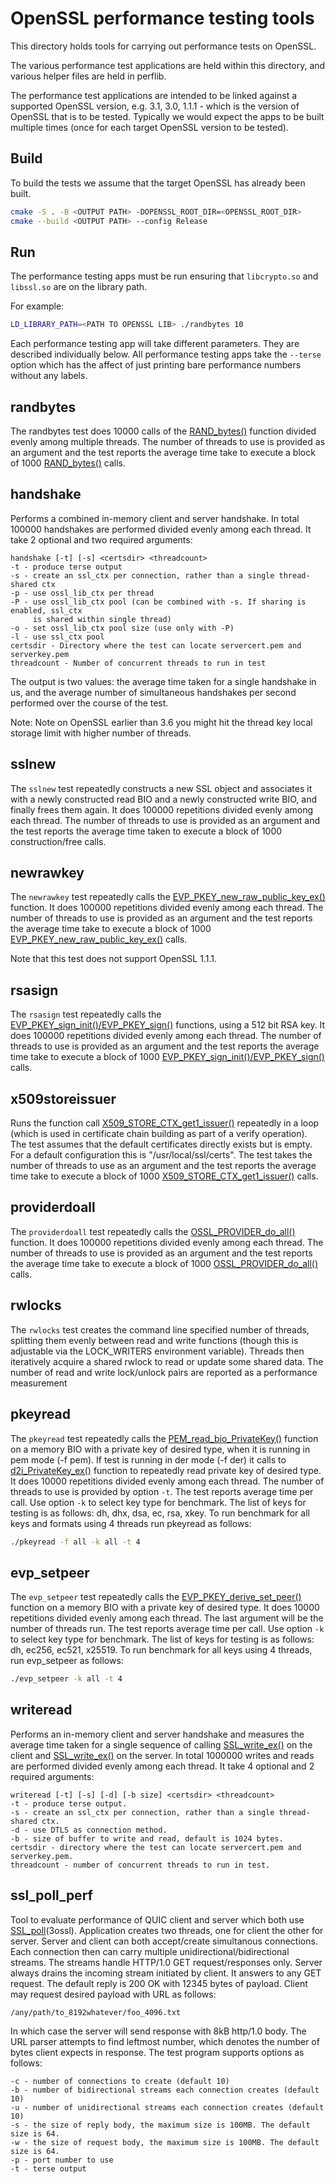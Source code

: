 # OpenSSL performance testing tools

This directory holds tools for carrying out performance tests on OpenSSL.

The various performance test applications are held within this directory, and
various helper files are held in perflib.

The performance test applications are intended to be linked against a supported
OpenSSL version, e.g. 3.1, 3.0, 1.1.1 - which is the version of OpenSSL that
is to be tested. Typically we would expect the apps to be built multiple times
(once for each target OpenSSL version to be tested).

## Build

To build the tests we assume that the target OpenSSL has already been built.

```sh
cmake -S . -B <OUTPUT PATH> -DOPENSSL_ROOT_DIR=<OPENSSL_ROOT_DIR>
cmake --build <OUTPUT PATH> --config Release
```

## Run

The performance testing apps must be run ensuring that `libcrypto.so` and
`libssl.so` are on the library path.

For example:

```sh
LD_LIBRARY_PATH=<PATH TO OPENSSL LIB> ./randbytes 10
```

Each performance testing app will take different parameters. They are described
individually below. All performance testing apps take the `--terse` option
which has the affect of just printing bare performance numbers without any
labels.

## randbytes

The randbytes test does 10000 calls of the [RAND_bytes()](https://docs.openssl.org/master/man3/RAND_bytes/) function divided
evenly among multiple threads. The number of threads to use is provided as
an argument and the test reports the average time take to execute a block of
1000 [RAND_bytes()](https://docs.openssl.org/master/man3/RAND_bytes/) calls.

## handshake

Performs a combined in-memory client and server handshake. In total 100000
handshakes are performed divided evenly among each thread. It take 2 optional
and two required arguments:

```
handshake [-t] [-s] <certsdir> <threadcount>
-t - produce terse output
-s - create an ssl_ctx per connection, rather than a single thread-shared ctx
-p - use ossl_lib_ctx per thread
-P - use ossl_lib_ctx pool (can be combined with -s. If sharing is enabled, ssl_ctx
     is shared within single thread)
-o - set ossl_lib_ctx pool size (use only with -P)
-l - use ssl_ctx pool
certsdir - Directory where the test can locate servercert.pem and serverkey.pem
threadcount - Number of concurrent threads to run in test
```

The output is two values: the average time taken for a single handshake in us,
and the average number of simultaneous handshakes per second performed over the
course of the test.

Note: Note on OpenSSL earlier than 3.6 you might hit the thread key local storage
limit with higher number of threads.

## sslnew

The `sslnew` test repeatedly constructs a new SSL object and associates it with a
newly constructed read BIO and a newly constructed write BIO, and finally frees
them again. It does 100000 repetitions divided evenly among each thread.
The number of threads to use is provided as an argument and the test
reports the average time taken to execute a block of 1000 construction/free
calls.

## newrawkey

The `newrawkey` test repeatedly calls the [EVP_PKEY_new_raw_public_key_ex()](https://docs.openssl.org/master/man3/EVP_PKEY_new/)
function. It does 100000 repetitions divided evenly among each thread. The
number of threads to use is provided as an argument and the test reports the
average time take to execute a block of 1000 [EVP_PKEY_new_raw_public_key_ex()](https://docs.openssl.org/master/man3/EVP_PKEY_new/)
calls.

Note that this test does not support OpenSSL 1.1.1.

## rsasign

The `rsasign` test repeatedly calls the [EVP_PKEY_sign_init()/EVP_PKEY_sign()](https://docs.openssl.org/master/man3/EVP_PKEY_sign/)
functions, using a 512 bit RSA key. It does 100000 repetitions divided evenly
among each thread. The number of threads to use is provided as an argument and
the test reports the average time take to execute a block of 1000
[EVP_PKEY_sign_init()/EVP_PKEY_sign()](https://docs.openssl.org/master/man3/EVP_PKEY_sign/) calls.

## x509storeissuer

Runs the function call [X509_STORE_CTX_get1_issuer()](https://docs.openssl.org/master/man3/X509_STORE_set_verify_cb_func/) repeatedly in a loop (which
is used in certificate chain building as part of a verify operation). The test
assumes that the default certificates directly exists but is empty. For a
default configuration this is "/usr/local/ssl/certs". The test takes the number
of threads to use as an argument and the test reports the average time take to
execute a block of 1000 [X509_STORE_CTX_get1_issuer()](https://docs.openssl.org/master/man3/X509_STORE_set_verify_cb_func/) calls.

## providerdoall

The `providerdoall` test repeatedly calls the [OSSL_PROVIDER_do_all()](https://docs.openssl.org/master/man3/OSSL_PROVIDER) function.
It does 100000 repetitions divided evenly among each thread. The number of
threads to use is provided as an argument and the test reports the average time
take to execute a block of 1000 [OSSL_PROVIDER_do_all()](https://docs.openssl.org/master/man3/OSSL_PROVIDER) calls.

## rwlocks

The `rwlocks` test creates the command line specified number of threads, splitting
them evenly between read and write functions (though this is adjustable via the
LOCK_WRITERS environment variable).  Threads then iteratively acquire a shared
rwlock to read or update some shared data.  The number of read and write
lock/unlock pairs are reported as a performance measurement

## pkeyread

The `pkeyread` test repeatedly calls the [PEM_read_bio_PrivateKey()](https://docs.openssl.org/master/man3/PEM_read_bio_PrivateKey/) function on a
memory BIO with a private key of desired type, when it is running in pem mode
(-f pem).  If test is running in der mode (-f der) it calls to
[d2i_PrivateKey_ex()](https://docs.openssl.org/master/man3/d2i_PrivateKey/) function to repeatedly read private key of desired type.
It does 10000 repetitions divided evenly among each thread. The number of
threads to use is provided by option `-t`. The test reports average time per
call. Use option `-k` to select key type for benchmark.  The list of keys for
testing is as follows: dh, dhx, dsa, ec, rsa, xkey.  To run benchmark for all
keys and formats using 4 threads run pkeyread as follows:

```sh
./pkeyread -f all -k all -t 4
```

## evp_setpeer

The `evp_setpeer` test repeatedly calls the [EVP_PKEY_derive_set_peer()](https://docs.openssl.org/master/man3/EVP_PKEY_derive/) function
on a memory BIO with a private key of desired type.  It does 10000
repetitions divided evenly among each thread. The last argument will be the
number of threads run. The test reports average time per call. Use option `-k`
to select key type for benchmark.  The list of keys for testing is as follows:
dh, ec256, ec521, x25519.  To run benchmark for all keys using 4 threads, run
evp_setpeer as follows:

```sh
./evp_setpeer -k all -t 4
```

## writeread

Performs an in-memory client and server handshake and measures the average
time taken for a single sequence of calling [SSL_write_ex()](https://docs.openssl.org/master/man3/SSL_write/) on the client and
[SSL_write_ex()](https://docs.openssl.org/master/man3/SSL_write/) on the server.  In total 1000000 writes and reads are performed
divided evenly among each thread. It take 4 optional and 2 required arguments:

```
writeread [-t] [-s] [-d] [-b size] <certsdir> <threadcount>
-t - produce terse output.
-s - create an ssl_ctx per connection, rather than a single thread-shared ctx.
-d - use DTLS as connection method.
-b - size of buffer to write and read, default is 1024 bytes.
certsdir - directory where the test can locate servercert.pem and serverkey.pem.
threadcount - number of concurrent threads to run in test.
```

## ssl_poll_perf

Tool to evaluate performance of QUIC client and server which both use
[SSL_poll](https://docs.openssl.org/master/man3/SSL_poll/)(3ossl). Application creates two threads, one for client the
other for server. Server and client can both accept/create simultanous
connections. Each connection then can carry multiple unidirectional/bidirectional
streams. The streams handle HTTP/1.0 GET request/responses only.
Server always drains the incoming stream initiated by client.  It answers to
any GET request. The default reply is 200 OK with 12345 bytes of payload.
Client may request desired payload with URL as follows:

```
/any/path/to_8192whatever/foo_4096.txt
```

In which case the server will send response with 8kB http/1.0 body.
The URL parser attempts to find leftmost number, which denotes the number
of bytes client expects in response.
The test program supports options as follows:

```
-c - number of connections to create (default 10)
-b - number of bidirectional streams each connection creates (default 10)
-u - number of unidirectional streams each connection creates (default 10)
-s - the size of reply body, the maximum size is 100MB. The default size is 64.
-w - the size of request body, the maximum size is 100MB. The default size is 64.
-p - port number to use
-t - terse output
```
